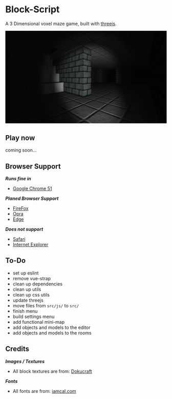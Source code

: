 # Block-Script

A 3 Dimensional voxel maze game, built with [threejs](http://threejs.org).

![Screen Shot](screenshot.png)

## Play now

coming soon...

## Browser Support

***Runs fine in***
 - [Google Chrome 51](https://www.google.com/chrome)

***Planed Browser Support***
 - [FireFox](https://www.mozilla.org/en-US/firefox/new)
 - [Opra](http://www.opera.com)
 - [Edge](http://www.microsoft.com/en-us/windows/microsoft-edge)

***Does not support***
 - [Safari](http://www.apple.com/safari)
 - [Internet Explorer](http://windows.microsoft.com/en-us/internet-explorer)

## To-Do
 - set up eslint
 - remove vue-strap
 - clean up dependencies
 - clean up utils
 - clean up css utils
 - update threejs
 - move files from `src/js/` to `src/`
 - finish menu
 - build settings menu
 - add functional mini-map
 - add objects and models to the editor
 - add objects and models to the rooms

## Credits

***Images / Textures***

 - All block textures are from: [Dokucraft](http://dokucraft.co.uk/)

***Fonts***

 - All fonts are from: [iamcal.com](http://www.iamcal.com/misc/fonts)
